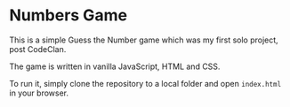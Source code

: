 # Numbers Game

This is a simple Guess the Number game which was my first solo project, post CodeClan.

The game is written in vanilla JavaScript, HTML and CSS.

To run it, simply clone the repository to a local folder and open ```index.html``` in your browser.
